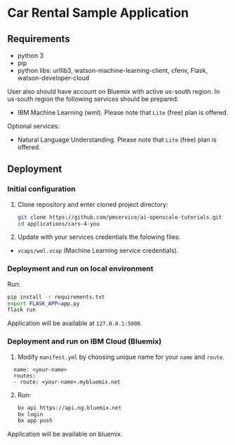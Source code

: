 # Car Rental Sample Application

## Requirements

- python 3
- pip
- python libs: urllib3, watson-machine-learning-client, cfenv, Flask, watson-developer-cloud

User also should have account on Bluemix with active us-south region. In us-south region the following services should be prepared:
- IBM Machine Learning (wml). Please note that `Lite` (free) plan is offered.

Optional services:
- Natural Language Understanding. Please note that `Lite` (free) plan is offered.

## Deployment

### Initial configuration

1. Clone repository and enter cloned project directory:

   ```bash
   git clone https://github.com/pmservice/ai-openscale-tutorials.git
   cd applications/cars-4-you
   ```

2. Update with your services credentials the folowing files:

- `vcaps/wml.vcap` (Machine Learning service credentials).

### Deployment and run on local environment

Run:

```bash
pip install -r requirements.txt
export FLASK_APP=app.py
flask run
```

Application will be available at `127.0.0.1:5000`.

### Deployment and run on IBM Cloud (Bluemix)

1. Modify `manifest.yml` by choosing unique name for your `name` and `route`. 
```
  name: <your-name>
  routes:
  - route: <your-name>.mybluemix.net
```

2. Run:

   ```bash
   bx api https://api.ng.bluemix.net
   bx login
   bx app push
   ```

Application will be available on bluemix.
